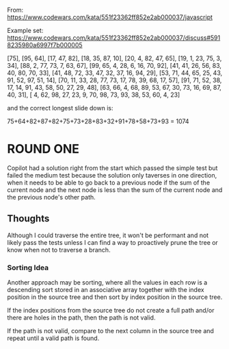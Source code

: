 From: https://www.codewars.com/kata/551f23362ff852e2ab000037/javascript

Example set: https://www.codewars.com/kata/551f23362ff852e2ab000037/discuss#5918235980a6997f7b000005

[75],
[95, 64],
[17, 47, 82],
[18, 35, 87, 10],
[20,  4, 82, 47, 65],
[19,  1, 23, 75,  3, 34],
[88,  2, 77, 73,  7, 63, 67],
[99, 65,  4, 28,  6, 16, 70, 92],
[41, 41, 26, 56, 83, 40, 80, 70, 33],
[41, 48, 72, 33, 47, 32, 37, 16, 94, 29],
[53, 71, 44, 65, 25, 43, 91, 52, 97, 51, 14],
[70, 11, 33, 28, 77, 73, 17, 78, 39, 68, 17, 57],
[91, 71, 52, 38, 17, 14, 91, 43, 58, 50, 27, 29, 48],
[63, 66,  4, 68, 89, 53, 67, 30, 73, 16, 69, 87, 40, 31],
[ 4, 62, 98, 27, 23,  9, 70, 98, 73, 93, 38, 53, 60,  4, 23]

and the correct longest slide down is:

75+64+82+87+82+75+73+28+83+32+91+78+58+73+93 = 1074

# ROUND ONE
Copilot had a solution right from the start which passed the simple test but failed the medium test because the solution only taverses in one direction, when it needs to be able to go back to a previous node if the sum of the current node and the next node is less than the sum of the current node and the previous node's other path.

## Thoughts
Although I could traverse the entire tree, it won't be performant and not likely pass the tests unless I can find a way to proactively prune the tree or know when not to traverse a branch.

### Sorting Idea
Another approach may be sorting, where all the values in each row is a descending sort  stored in an associative array together with the index position in the source tree and then sort by index position in the source tree. 

If the index positions from the source tree do not create a full path and/or there are holes in the path, then the path is not valid.

If the path is not valid, compare to the next column in the source tree and repeat until a valid path is found.

